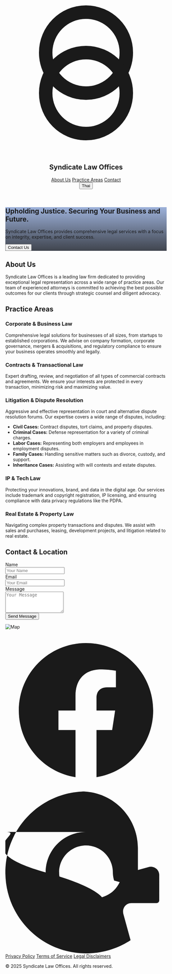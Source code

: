 <!DOCTYPE html>
<html class="scroll-smooth" lang="en"><head>
<meta charset="utf-8"/>
<link crossorigin="" href="https://fonts.gstatic.com/" rel="preconnect"/>
<link as="style" href="https://fonts.googleapis.com/css2?display=swap&amp;family=Inter:wght@400;500;700;900" onload="this.rel='stylesheet'" rel="stylesheet"/>
<title>Stitch Design</title>
<link href="data:image/x-icon;base64," rel="icon" type="image/x-icon"/>
<script src="https://cdn.tailwindcss.com?plugins=forms,container-queries"></script>
<script>
      tailwind.config = {
        darkMode: "class",
        theme: {
          extend: {
            colors: {
              primary: "#0d40a5",
              "background-light": "#f6f6f8",
              "background-dark": "#101622",
            },
            fontFamily: {
              display: ["Inter"],
            },
            borderRadius: {
              DEFAULT: "0.25rem",
              lg: "0.5rem",
              xl: "0.75rem",
              full: "9999px"
            },
          },
        },
      };
    </script>
</head>
<body class="font-display bg-background-light dark:bg-background-dark">
<div class="relative flex h-auto min-h-screen w-full flex-col overflow-x-hidden group/design-root">
<div class="layout-container flex h-full grow flex-col">
<header class="flex flex-col items-center justify-center whitespace-nowrap border-b border-background-light/10 dark:border-background-dark/10 px-10 py-4 bg-background-light dark:bg-background-dark sticky top-0 z-50 shadow-sm">
<div class="flex flex-col items-center gap-2 text-stone-800 dark:text-stone-200 w-full">
<div class="w-12 h-12 text-primary">
<svg fill="none" viewBox="0 0 48 48" xmlns="http://www.w3.org/2000/svg">
<path d="M24 30C30.6274 30 36 24.6274 36 18C36 11.3726 30.6274 6 24 6C17.3726 6 12 11.3726 12 18C12 24.6274 17.3726 30 24 30Z" stroke="currentColor" stroke-linecap="round" stroke-linejoin="round" stroke-width="4"></path>
<path d="M24 42C30.6274 42 36 36.6274 36 30C36 23.3726 30.6274 18 24 18C17.3726 18 12 23.3726 12 30C12 36.6274 17.3726 42 24 42Z" stroke="currentColor" stroke-linecap="round" stroke-linejoin="round" stroke-width="4"></path>
</svg>
</div>
<h2 class="text-xl font-bold tracking-tight text-stone-900 dark:text-white">Syndicate Law Offices</h2>
</div>
<nav class="hidden md:flex items-center gap-8 mt-4">
<a class="text-sm font-medium text-stone-600 dark:text-stone-300 hover:text-primary dark:hover:text-primary transition-colors" href="#">About Us</a>
<a class="text-sm font-medium text-stone-600 dark:text-stone-300 hover:text-primary dark:hover:text-primary transition-colors" href="#">Practice Areas</a>
<a class="text-sm font-medium text-stone-600 dark:text-stone-300 hover:text-primary dark:hover:text-primary transition-colors" href="#contact">Contact</a>
</nav>
<div class="flex items-center gap-4 absolute top-4 right-10">
<button class="flex min-w-[84px] cursor-pointer items-center justify-center overflow-hidden rounded-lg h-10 px-4 bg-background-light/80 dark:bg-background-dark/80 text-stone-700 dark:text-stone-300 text-sm font-bold border border-stone-200 dark:border-stone-700 hover:bg-stone-200 dark:hover:bg-stone-800 transition-colors">
<span class="truncate">Thai</span>
</button>
<div class="bg-center bg-no-repeat aspect-square bg-cover rounded-full size-10" style='background-image: url("https://lh3.googleusercontent.com/aida-public/AB6AXuB0KwRyVdjKnKBbAzR-YqOJy_MuEeUEhFU0zvRKfMYbXYeB6C2ddkgLrCI_NxuqawlKFx8hWPveSronhZc3aTD-e2obWWgnPYNyYRqiDwxdTtDdWagZ7CWam4uyYgaMW52_kapyfQvxTOybJwzJ7w2BsP-Nb3J7ApNUFnsRJk_nF85uWZbaI_SyYQyAoTnNX0gSnhZBTEgCQJxsde4OWH0BVOMMn65En_N_1SMKKFjV3kiCxdYHm2NoHWSaTT_08eDeWFixsBu_PPHY");'></div>
</div>
</header>
<main class="flex-1">
<section class="relative min-h-[60vh] flex items-center justify-center text-center text-white bg-cover bg-center" style='background-image: linear-gradient(rgba(13, 64, 165, 0.4), rgba(16, 22, 34, 0.8)), url("https://lh3.googleusercontent.com/aida-public/AB6AXuCthf3LMf7Yz0KhepgDp-LplVTJxrlfbDeeJdu-GVwHkpLdNTGiqPR7FYvpTLFPnFWFrFD1YH3GjQ_w0dm4jdPKiByOmqD3Vp8UOXHGldjpq8WFETQx7HSJlSLXRyGVHEibBf-btsg5SvEEj_xTDCOafcvlqB3Two-K38WB4QwguAkrSQJI6PbIf2FNZ5Y0jRde_pHLNfFxxXhX7VrS94zQ-pDV-u6vuThkzZGuJF2Qtmp13CgaLMYGWdHwCoRg4fnmc1S3l3GcQt5v");'>
<div class="max-w-4xl px-4">
<h1 class="text-4xl md:text-6xl font-black tracking-tighter">Upholding Justice. Securing Your Business and Future.</h1>
<p class="mt-4 text-lg md:text-xl max-w-2xl mx-auto text-stone-200">Syndicate Law Offices provides comprehensive legal services with a focus on integrity, expertise, and client success.</p>
<button class="mt-8 inline-flex items-center justify-center rounded-lg h-12 px-6 bg-primary text-white text-base font-bold tracking-wide hover:bg-primary/90 transition-colors shadow-lg">Contact Us</button>
</div>
</section>
<div class="max-w-5xl mx-auto px-4 sm:px-6 lg:px-8 py-16 sm:py-24">
<section class="mb-24 text-center" id="about">
<h2 class="text-3xl font-bold tracking-tight text-stone-900 dark:text-white sm:text-4xl">About Us</h2>
<p class="mt-6 max-w-3xl mx-auto text-lg leading-8 text-stone-600 dark:text-stone-400">Syndicate Law Offices is a leading law firm dedicated to providing exceptional legal representation across a wide range of practice areas. Our team of experienced attorneys is committed to achieving the best possible outcomes for our clients through strategic counsel and diligent advocacy.</p>
</section>
<section class="mb-24" id="practice-areas">
<h2 class="text-3xl font-bold tracking-tight text-stone-900 dark:text-white sm:text-4xl text-center">Practice Areas</h2>
<div class="mt-12 grid grid-cols-1 gap-12 sm:grid-cols-2 lg:grid-cols-1">
<div class="flex flex-col gap-6 p-6 rounded-xl bg-background-light/50 dark:bg-background-dark/50 shadow-sm">
<h3 class="text-xl font-semibold leading-7 text-stone-900 dark:text-white">Corporate &amp; Business Law</h3>
<p class="text-base leading-6 text-stone-600 dark:text-stone-400">Comprehensive legal solutions for businesses of all sizes, from startups to established corporations. We advise on company formation, corporate governance, mergers &amp; acquisitions, and regulatory compliance to ensure your business operates smoothly and legally.</p>
</div>
<div class="flex flex-col gap-6 p-6 rounded-xl bg-background-light/50 dark:bg-background-dark/50 shadow-sm">
<h3 class="text-xl font-semibold leading-7 text-stone-900 dark:text-white">Contracts &amp; Transactional Law</h3>
<p class="text-base leading-6 text-stone-600 dark:text-stone-400">Expert drafting, review, and negotiation of all types of commercial contracts and agreements. We ensure your interests are protected in every transaction, minimizing risk and maximizing value.</p>
</div>
<div class="flex flex-col gap-6 p-6 rounded-xl bg-background-light/50 dark:bg-background-dark/50 shadow-sm">
<h3 class="text-xl font-semibold leading-7 text-stone-900 dark:text-white">Litigation &amp; Dispute Resolution</h3>
<p class="text-base leading-6 text-stone-600 dark:text-stone-400">Aggressive and effective representation in court and alternative dispute resolution forums. Our expertise covers a wide range of disputes, including:</p>
<ul class="list-disc list-inside space-y-2 text-stone-600 dark:text-stone-400">
<li><strong>Civil Cases:</strong> Contract disputes, tort claims, and property disputes.</li>
<li><strong>Criminal Cases:</strong> Defense representation for a variety of criminal charges.</li>
<li><strong>Labor Cases:</strong> Representing both employers and employees in employment disputes.</li>
<li><strong>Family Cases:</strong> Handling sensitive matters such as divorce, custody, and support.</li>
<li><strong>Inheritance Cases:</strong> Assisting with will contests and estate disputes.</li>
</ul>
</div>
<div class="flex flex-col gap-6 p-6 rounded-xl bg-background-light/50 dark:bg-background-dark/50 shadow-sm">
<h3 class="text-xl font-semibold leading-7 text-stone-900 dark:text-white">IP &amp; Tech Law</h3>
<p class="text-base leading-6 text-stone-600 dark:text-stone-400">Protecting your innovations, brand, and data in the digital age. Our services include trademark and copyright registration, IP licensing, and ensuring compliance with data privacy regulations like the PDPA.</p>
</div>
<div class="flex flex-col gap-6 p-6 rounded-xl bg-background-light/50 dark:bg-background-dark/50 shadow-sm">
<h3 class="text-xl font-semibold leading-7 text-stone-900 dark:text-white">Real Estate &amp; Property Law</h3>
<p class="text-base leading-6 text-stone-600 dark:text-stone-400">Navigating complex property transactions and disputes. We assist with sales and purchases, leasing, development projects, and litigation related to real estate.</p>
</div>
</div>
</section>
<section id="contact">
<div class="grid grid-cols-1 md:grid-cols-2 gap-16 items-start">
<div>
<h2 class="text-3xl font-bold tracking-tight text-stone-900 dark:text-white sm:text-4xl">Contact &amp; Location</h2>
<form action="mailto:netithorn.ban@gmail.com" class="mt-8 space-y-6" enctype="text/plain" method="POST">
<div>
<label class="block text-sm font-medium text-stone-700 dark:text-stone-300" for="name">Name</label>
<div class="mt-1">
<input autocomplete="name" class="form-input block w-full rounded-lg border-stone-300 dark:border-stone-700 bg-background-light/50 dark:bg-background-dark/50 shadow-sm focus:border-primary focus:ring-primary text-stone-900 dark:text-white placeholder-stone-400 dark:placeholder-stone-500" id="name" name="name" placeholder="Your Name" type="text"/>
</div>
</div>
<div>
<label class="block text-sm font-medium text-stone-700 dark:text-stone-300" for="email">Email</label>
<div class="mt-1">
<input autocomplete="email" class="form-input block w-full rounded-lg border-stone-300 dark:border-stone-700 bg-background-light/50 dark:bg-background-dark/50 shadow-sm focus:border-primary focus:ring-primary text-stone-900 dark:text-white placeholder-stone-400 dark:placeholder-stone-500" id="email" name="email" placeholder="Your Email" type="email"/>
</div>
</div>
<div>
<label class="block text-sm font-medium text-stone-700 dark:text-stone-300" for="message">Message</label>
<div class="mt-1">
<textarea class="form-textarea block w-full rounded-lg border-stone-300 dark:border-stone-700 bg-background-light/50 dark:bg-background-dark/50 shadow-sm focus:border-primary focus:ring-primary text-stone-900 dark:text-white placeholder-stone-400 dark:placeholder-stone-500" id="message" name="message" placeholder="Your Message" rows="4"></textarea>
</div>
</div>
<div>
<button class="inline-flex items-center justify-center rounded-lg h-12 px-6 bg-primary text-white text-base font-bold tracking-wide hover:bg-primary/90 transition-colors shadow-lg w-full" type="submit">Send Message</button>
</div>
</form>
</div>
<div class="w-full aspect-w-1 aspect-h-1 rounded-xl overflow-hidden mt-12 md:mt-0">
<img alt="Map" class="w-full h-full object-cover" src="https://lh3.googleusercontent.com/aida-public/AB6AXuAXoQsrsdtzP0eES8OB38sIZUosol9sXxd9Mkv_c8NUHyS-a4OL3dCUm7WZiQ_E1-T7MFo0C6Tr7PgNjHa0F_arIZqEiGrayUV9KZvRTgyaX9rbgNcpzKf88wXUfthHGP-r3wNwT0a-8yg3P4tZ5a8eQWSNxYDcDjTEPJPhigRHn11pIDxrsPwGEgvkInk2zBwRP8nj899hOjtFdjZMa2PfyivsLnd9oVItLU-l1yzZIU9wFZI-J6JFFv5EIHffyrq_9yRew8m_aI2k"/>
</div>
</div>
</section>
</div>
</main>
<footer class="bg-background-light/50 dark:bg-background-dark/50 border-t border-background-light/10 dark:border-background-dark/10">
<div class="max-w-7xl mx-auto py-12 px-4 sm:px-6 lg:px-8">
<div class="flex justify-center space-x-6 mb-8">
<a class="text-stone-500 dark:text-stone-400 hover:text-primary dark:hover:text-white" href="https://www.facebook.com/profile.php?id=61576550558611&amp;mibextid=wwXIfr&amp;mibextid=wwXIfr" target="_blank">
<svg class="h-6 w-6" fill="currentColor" viewBox="0 0 24 24" xmlns="http://www.w3.org/2000/svg">
<path d="M22 12c0-5.523-4.477-10-10-10S2 6.477 2 12c0 4.991 3.657 9.128 8.438 9.878v-6.987h-2.54V12h2.54V9.797c0-2.506 1.492-3.89 3.777-3.89 1.094 0 2.238.195 2.238.195v2.46h-1.26c-1.243 0-1.63.771-1.63 1.562V12h2.773l-.443 2.891h-2.33V21.878C18.343 21.128 22 16.991 22 12z"></path>
</svg>
</a>
<a class="text-stone-500 dark:text-stone-400 hover:text-primary dark:hover:text-white" href="#">
<svg class="h-6 w-6" fill="currentColor" viewBox="0 0 24 24" xmlns="http://www.w3.org/2000/svg">
<path d="M12 0C5.373 0 0 5.373 0 12s5.373 12 12 12c2.445 0 4.73-.72 6.633-1.957l-1.07-3.882c-.22-.796.333-1.614 1.173-1.614h3.764c.22 0 .4-.18.4-.4v-3.765c0-.84-.818-1.393-1.614-1.173l-3.882 1.07C16.73 15.28 14.445 16 12 16c-2.209 0-4-1.791-4-4s1.791-4 4-4c2.209 0 4 1.791 4 4 0 .418.064.821.182 1.202l1.637.45c.997.273 1.905-.443 1.905-1.464V8.4c0-4.639-3.761-8.4-8.4-8.4zm0 6c-3.314 0-6 2.686-6 6s2.686 6 6 6 6-2.686-6-6-2.686-6-6-6z"></path>
</svg>
</a>
</div>
<div class="flex justify-center space-x-6">
<a class="text-stone-500 dark:text-stone-400 hover:text-stone-900 dark:hover:text-white" href="#">Privacy Policy</a>
<a class="text-stone-500 dark:text-stone-400 hover:text-stone-900 dark:hover:text-white" href="#">Terms of Service</a>
<a class="text-stone-500 dark:text-stone-400 hover:text-stone-900 dark:hover:text-white" href="#">Legal Disclaimers</a>
</div>
<p class="mt-8 text-center text-base text-stone-500 dark:text-stone-400">© 2025 Syndicate Law Offices. All rights reserved.</p>
</div>
</footer>
</div>
</div>
</body></html>
